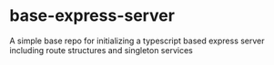 # base-express-server
A simple base repo for initializing a typescript based express server including route structures and singleton services
